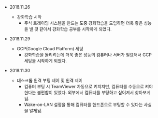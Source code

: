 * 2018.11.26
    * 강화학습 시작
        * 주식 트레이딩 시스템을 만드는 도중 강화학습을 도입하면 더욱 좋은 성능을 낼 것 같아서 강화학습 공부를 시작하게 되었다.
         
* 2018.11.29
    * GCP(Google Cloud Platform) 세팅
        * 강화학습을 돌리려는데 더욱 좋은 성능의 컴퓨터나 서버가 필요해서 GCP 세팅을 시작하게 되었다.

* 2018.11.30
    * 데스크톱 원격 부팅 제어 및 원격 제어
        * 컴퓨터 부팅 시 TeamViewer 자동으로 켜지지만, 컴퓨터를 수동으로 켜야한다는 불편함이 있었다.
          외부에서 컴퓨터를 부팅하고 싶어져서 찾아보게 됨.
        * Wake-on-LAN 설정을 통해 컴퓨터를 핸드폰으로 부팅할 수 있다는 사실을 알게됨.
    